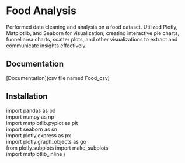 
# Food Analysis

Performed data cleaning and analysis on a food dataset. Utilized Plotly, Matplotlib, and Seaborn for visualization, creating interactive pie charts, funnel area charts, scatter plots, and other visualizations to extract and communicate insights effectively.


## Documentation

[Documentation](csv file named Food_csv)


## Installation
import pandas as pd \
import numpy as np \
import matplotlib.pyplot as plt \
import seaborn as sn \
import plotly.express as px \
import plotly.graph_objects as go \
from plotly.subplots import make_subplots \
import matplotlib_inline \
